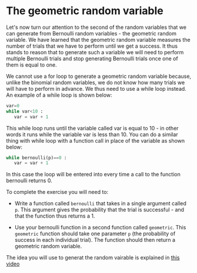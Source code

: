 # The geometric random variable

Let's now turn our attention to the second of the random variables that we can generate from Bernoulli random variables - the geometric random variable.  We have learned that the geometric random variable measures the number of trials that we have to perform until we get a success.  It thus stands to reason that to generate such a variable we will need to perform multiple Bernoulli trials and stop generating Bernoulli trials once one of them is equal to one.

We cannot use a for loop to generate a geometric random variable because, unlike the binomial random variables, we do not know how many trials we will have to perform in advance.  We thus need to use a while loop instead.  An example of a while loop is shown below:

```python
var=0
while var<10 : 
   var = var + 1
```

This while loop runs until the variable called var is equal to 10 - in other words it runs while the variable var is less than 10.  You can do a similar thing with while loop with a function call in place of the variable as shown below:

```python
while bernoulli(p)==0 : 
   var = var + 1
```

In this case the loop will be entered into every time a call to the function bernoulli returns 0.

To complete the exercise you will need to:

- Write a function called `bernoulli` that takes in a single argument called `p`. This argument gives the probability that the trial is successful - and that the function thus returns a 1.

- Use your bernoulli function in a second function called `geometric`.  This `geometric` function should take one parameter `p` (the probability of success in each individual trial).  The function should then return a geometric random variable.

The idea you will use to generat the random vairable is explained in [this video](https://www.youtube.com/watch?v=fna3ysWxP0E)
